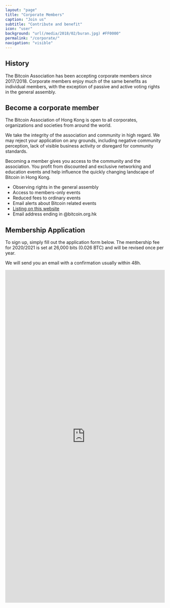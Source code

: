 ```yaml
---
layout: "page"
title: "Corporate Members"
caption: "Join us"
subtitle: "Contribute and benefit"
icon: "user"
background: "url(/media/2018/02/buran.jpg) #FF0000"
permalink: "/corporate/"
navigation: "visible"
---
```


## History

The Bitcoin Association has been accepting corporate members since 2017/2018. Corporate members enjoy much of the same benefits as individual members, with the exception of passive and active voting rights in the general assembly.

## Become a corporate member

The Bitcoin Association of Hong Kong is open to all corporates, organizations and societies from around the world.

We take the integrity of the association and community in high regard. We may reject your application on any grounds, including negative community perception, lack of visible business activity or disregard for community standards.

Becoming a member gives you access to the community and the association. You profit from discounted and exclusive networking and education events and help influence the quickly changing landscape of Bitcoin in Hong Kong.

- Observing rights in the general assembly
- Access to members-only events
- Reduced fees to ordinary events
- Email alerts about Bitcoin related events
- [Listing on this website](/members)
- Email address ending in @bitcoin.org.hk


## Membership Application

To sign up, simply fill out the application form below. The membership fee for 2020/2021 is set at 26,000 bits (0.026 BTC) and will be revised once per year.

We will send you an email with a confirmation usually within 48h.

<iframe src="https://docs.google.com/forms/d/e/1FAIpQLSeE0WpDicq1UhNL1rOpU4MJv6iAVClGZZNZhmUf4YLBRm1k0g/viewform?embedded=true" width="100%" height="1050" frameborder="0" marginheight="0" marginwidth="0">Loading...</iframe>
